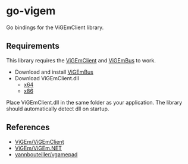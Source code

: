 # go-vigem

Go bindings for the ViGEmClient library.

## Requirements

This library requires the [ViGEmClient](https://github.com/ViGEm/ViGEmClient) and [ViGEmBus](https://github.com/ViGEm/ViGEmBus) to work.

- Download and install [ViGEmBus](https://github.com/ViGEm/ViGEmBus/releases)
- Download ViGEmClient.dll
    - [x64](https://ci.appveyor.com/api/projects/nefarius/vigemclient/artifacts/bin/release/x64/ViGEmClient.dll?job=Platform%3A%20x64)
    - [x86](https://ci.appveyor.com/api/projects/nefarius/vigemclient/artifacts/bin/release/x86/ViGEmClient.dll?job=Platform%3A%20x86)

Place ViGEmClient.dll in the same folder as your application. The library should automatically detect dll on startup.

## References

- [ViGEm/ViGEmClient](https://github.com/ViGEm/ViGEmClient)
- [ViGEm/ViGEm.NET](https://github.com/ViGEm/ViGEm.NET)
- [yannbouteiller/vgamepad](https://github.com/yannbouteiller/vgamepad)
